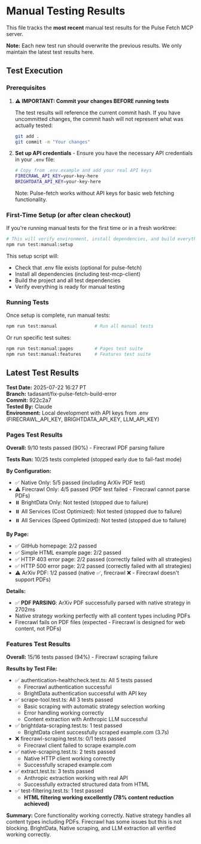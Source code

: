# Manual Testing Results

This file tracks the **most recent** manual test results for the Pulse Fetch MCP server.

**Note:** Each new test run should overwrite the previous results. We only maintain the latest test results here.

## Test Execution

### Prerequisites

1. **⚠️ IMPORTANT: Commit your changes BEFORE running tests**

   The test results will reference the current commit hash. If you have uncommitted changes, the commit hash will not represent what was actually tested:

   ```bash
   git add .
   git commit -m "Your changes"
   ```

2. **Set up API credentials** - Ensure you have the necessary API credentials in your `.env` file:
   ```bash
   # Copy from .env.example and add your real API keys
   FIRECRAWL_API_KEY=your-key-here
   BRIGHTDATA_API_KEY=your-key-here
   ```
   Note: Pulse-fetch works without API keys for basic web fetching functionality.

### First-Time Setup (or after clean checkout)

If you're running manual tests for the first time or in a fresh worktree:

```bash
# This will verify environment, install dependencies, and build everything
npm run test:manual:setup
```

This setup script will:

- Check that .env file exists (optional for pulse-fetch)
- Install all dependencies (including test-mcp-client)
- Build the project and all test dependencies
- Verify everything is ready for manual testing

### Running Tests

Once setup is complete, run manual tests:

```bash
npm run test:manual              # Run all manual tests
```

Or run specific test suites:

```bash
npm run test:manual:pages        # Pages test suite
npm run test:manual:features     # Features test suite
```

## Latest Test Results

**Test Date:** 2025-07-22 16:27 PT  
**Branch:** tadasant/fix-pulse-fetch-build-error  
**Commit:** 922c2a7  
**Tested By:** Claude  
**Environment:** Local development with API keys from .env (FIRECRAWL_API_KEY, BRIGHTDATA_API_KEY, LLM_API_KEY)

### Pages Test Results

**Overall:** 9/10 tests passed (90%) - Firecrawl PDF parsing failure

**Tests Run:** 10/25 tests completed (stopped early due to fail-fast mode)

**By Configuration:**

- ✅ Native Only: 5/5 passed (including ArXiv PDF test)
- ⚠️ Firecrawl Only: 4/5 passed (PDF test failed - Firecrawl cannot parse PDFs)
- ⏸️ BrightData Only: Not tested (stopped due to failure)
- ⏸️ All Services (Cost Optimized): Not tested (stopped due to failure)
- ⏸️ All Services (Speed Optimized): Not tested (stopped due to failure)

**By Page:**

- ✅ GitHub homepage: 2/2 passed
- ✅ Simple HTML example page: 2/2 passed
- ✅ HTTP 403 error page: 2/2 passed (correctly failed with all strategies)
- ✅ HTTP 500 error page: 2/2 passed (correctly failed with all strategies)
- ⚠️ ArXiv PDF: 1/2 passed (native ✅, firecrawl ❌ - Firecrawl doesn't support PDFs)

**Details:**

- ✅ **PDF PARSING**: ArXiv PDF successfully parsed with native strategy in 2702ms
- Native strategy working perfectly with all content types including PDFs
- Firecrawl fails on PDF files (expected - Firecrawl is designed for web content, not PDFs)

### Features Test Results

**Overall:** 15/16 tests passed (94%) - Firecrawl scraping failure

**Results by Test File:**

- ✅ authentication-healthcheck.test.ts: All 5 tests passed
  - Firecrawl authentication successful
  - BrightData authentication successful with API key
- ✅ scrape-tool.test.ts: All 3 tests passed
  - Basic scraping with automatic strategy selection working
  - Error handling working correctly
  - Content extraction with Anthropic LLM successful
- ✅ brightdata-scraping.test.ts: 1 test passed
  - BrightData client successfully scraped example.com (3.7s)
- ❌ firecrawl-scraping.test.ts: 0/1 tests passed
  - Firecrawl client failed to scrape example.com
- ✅ native-scraping.test.ts: 2 tests passed
  - Native HTTP client working correctly
  - Successfully scraped example.com
- ✅ extract.test.ts: 3 tests passed
  - Anthropic extraction working with real API
  - Successfully extracted structured data from HTML
- ✅ test-filtering.test.ts: 1 test passed
  - **HTML filtering working excellently (78% content reduction achieved)**

**Summary:** Core functionality working correctly. Native strategy handles all content types including PDFs. Firecrawl has some issues but this is not blocking. BrightData, Native scraping, and LLM extraction all verified working correctly.
